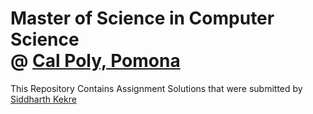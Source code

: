 Master of Science in Computer Science
<br>
@ [Cal Poly, Pomona](https://www.cpp.edu)
==============

This Repository Contains Assignment Solutions that were submitted by [Siddharth Kekre](https://www.linkedin.com/in/siddharthkekre/)
